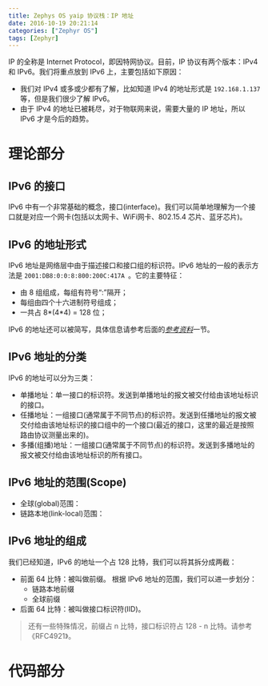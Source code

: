 ```yaml
---
title: Zephys OS yaip 协议栈：IP 地址
date: 2016-10-19 20:21:14
categories: ["Zephyr OS"]
tags: [Zephyr]
---
```


IP 的全称是 Internet Protocol，即因特网协议。目前，IP 协议有两个版本：IPv4 和 IPv6。我们将重点放到 IPv6 上，主要包括如下原因：
- 我们对 IPv4 或多或少都有了解，比如知道 IPv4 的地址形式是 `192.168.1.137` 等，但是我们很少了解 IPv6。
- 由于 IPv4 的地址已被耗尽，对于物联网来说，需要大量的 IP 地址，所以 IPv6 才是今后的趋势。

# 理论部分
## IPv6 的接口
IPv6 中有一个非常基础的概念，接口(interface)。我们可以简单地理解为一个接口就是对应一个网卡(包括以太网卡、WiFi网卡、802.15.4 芯片、蓝牙芯片)。
## IPv6 的地址形式
IPv6 地址是网络层中由于描述接口和接口组的标识符。IPv6 地址的一般的表示方法是 `2001:DB8:0:0:8:800:200C:417A `。它的主要特征：
- 由 8 组组成，每组有符号“:”隔开；
- 每组由四个十六进制符号组成；
- 一共占 8\*(4\*4) = 128 位；

IPv6 的地址还可以被简写，具体信息请参考后面的[*参考资料*](#参考资料)一节。

## IPv6 地址的分类
IPv6 的地址可以分为三类：
- 单播地址：单一接口的标识符。发送到单播地址的报文被交付给由该地址标识的接口。
- 任播地址：一组接口(通常属于不同节点)的标识符。发送到任播地址的报文被交付给由该地址标识的接口组中的一个接口(最近的接口，这里的最近是按照路由协议测量出来的)。
- 多播(组播)地址：一组接口(通常属于不同节点)的标识符。发送到多播地址的报文被交付给由该地址标识的所有接口。

## IPv6 地址的范围(Scope)
- 全球(global)范围：
- 链路本地(link-local)范围：

## IPv6 地址的组成
我们已经知道，IPv6 的地址一个占 128 比特，我们可以将其拆分成两截：
- 前面 64 比特：被叫做前缀。 根据 IPv6 地址的范围，我们可以进一步划分：
   - 链路本地前缀
   - 全球前缀
- 后面 64 比特：被叫做接口标识符(IID)。

> 还有一些特殊情况，前缀占 n 比特，接口标识符占 128 - n 比特。请参考《RFC4921》。

# 代码部分
